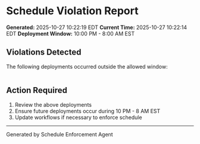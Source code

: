# Schedule Violation Report

**Generated:** 2025-10-27 10:22:19 EDT
**Current Time:** 2025-10-27 10:22:14 EDT
**Deployment Window:** 10:00 PM - 8:00 AM EST

## Violations Detected

The following deployments occurred outside the allowed window:

```

```

## Action Required

1. Review the above deployments
2. Ensure future deployments occur during 10 PM - 8 AM EST
3. Update workflows if necessary to enforce schedule

---

Generated by Schedule Enforcement Agent
